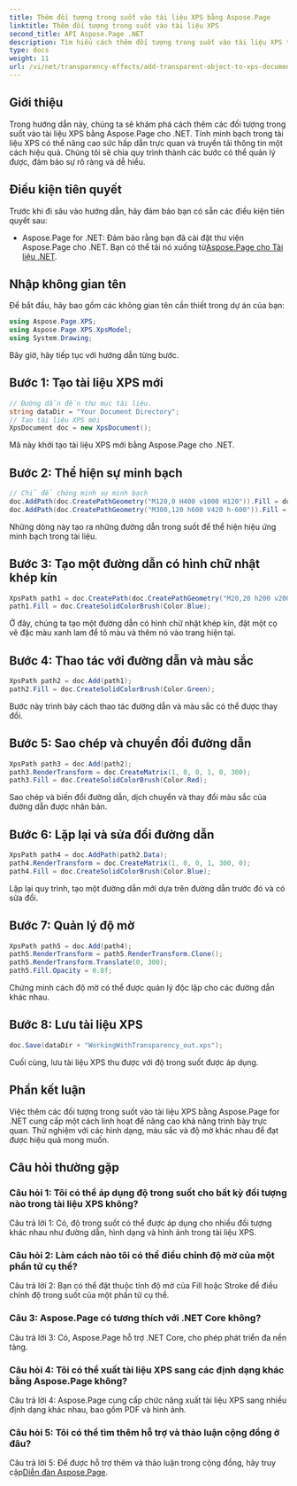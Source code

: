 ```yaml
---
title: Thêm đối tượng trong suốt vào tài liệu XPS bằng Aspose.Page
linktitle: Thêm đối tượng trong suốt vào tài liệu XPS
second_title: API Aspose.Page .NET
description: Tìm hiểu cách thêm đối tượng trong suốt vào tài liệu XPS trong .NET bằng Aspose.Page. Tăng cường sự hấp dẫn trực quan với hướng dẫn từng bước.
type: docs
weight: 11
url: /vi/net/transparency-effects/add-transparent-object-to-xps-document/
---
```

## Giới thiệu

Trong hướng dẫn này, chúng ta sẽ khám phá cách thêm các đối tượng trong suốt vào tài liệu XPS bằng Aspose.Page cho .NET. Tính minh bạch trong tài liệu XPS có thể nâng cao sức hấp dẫn trực quan và truyền tải thông tin một cách hiệu quả. Chúng tôi sẽ chia quy trình thành các bước có thể quản lý được, đảm bảo sự rõ ràng và dễ hiểu.

## Điều kiện tiên quyết

Trước khi đi sâu vào hướng dẫn, hãy đảm bảo bạn có sẵn các điều kiện tiên quyết sau:

-  Aspose.Page for .NET: Đảm bảo rằng bạn đã cài đặt thư viện Aspose.Page cho .NET. Bạn có thể tải nó xuống từ[Aspose.Page cho Tài liệu .NET](https://reference.aspose.com/page/net/).

## Nhập không gian tên

Để bắt đầu, hãy bao gồm các không gian tên cần thiết trong dự án của bạn:

```csharp
using Aspose.Page.XPS;
using Aspose.Page.XPS.XpsModel;
using System.Drawing;
```

Bây giờ, hãy tiếp tục với hướng dẫn từng bước.

## Bước 1: Tạo tài liệu XPS mới

```csharp
// Đường dẫn đến thư mục tài liệu.
string dataDir = "Your Document Directory";
// Tạo tài liệu XPS mới
XpsDocument doc = new XpsDocument();
```

Mã này khởi tạo tài liệu XPS mới bằng Aspose.Page cho .NET.

## Bước 2: Thể hiện sự minh bạch

```csharp
// Chỉ để chứng minh sự minh bạch
doc.AddPath(doc.CreatePathGeometry("M120,0 H400 v1000 H120")).Fill = doc.CreateSolidColorBrush(Color.Gray);
doc.AddPath(doc.CreatePathGeometry("M300,120 h600 V420 h-600")).Fill = doc.CreateSolidColorBrush(Color.Gray);
```

Những dòng này tạo ra những đường dẫn trong suốt để thể hiện hiệu ứng minh bạch trong tài liệu.

## Bước 3: Tạo một đường dẫn có hình chữ nhật khép kín

```csharp
XpsPath path1 = doc.CreatePath(doc.CreatePathGeometry("M20,20 h200 v200 h-200 z"));
path1.Fill = doc.CreateSolidColorBrush(Color.Blue);
```

Ở đây, chúng ta tạo một đường dẫn có hình chữ nhật khép kín, đặt một cọ vẽ đặc màu xanh lam để tô màu và thêm nó vào trang hiện tại.

## Bước 4: Thao tác với đường dẫn và màu sắc

```csharp
XpsPath path2 = doc.Add(path1);
path2.Fill = doc.CreateSolidColorBrush(Color.Green);
```

Bước này trình bày cách thao tác đường dẫn và màu sắc có thể được thay đổi.

## Bước 5: Sao chép và chuyển đổi đường dẫn

```csharp
XpsPath path3 = doc.Add(path2);
path3.RenderTransform = doc.CreateMatrix(1, 0, 0, 1, 0, 300);
path3.Fill = doc.CreateSolidColorBrush(Color.Red);
```

Sao chép và biến đổi đường dẫn, dịch chuyển và thay đổi màu sắc của đường dẫn được nhân bản.

## Bước 6: Lặp lại và sửa đổi đường dẫn

```csharp
XpsPath path4 = doc.AddPath(path2.Data);
path4.RenderTransform = doc.CreateMatrix(1, 0, 0, 1, 300, 0);
path4.Fill = doc.CreateSolidColorBrush(Color.Blue);
```

Lặp lại quy trình, tạo một đường dẫn mới dựa trên đường dẫn trước đó và có sửa đổi.

## Bước 7: Quản lý độ mờ

```csharp
XpsPath path5 = doc.Add(path4);
path5.RenderTransform = path5.RenderTransform.Clone();
path5.RenderTransform.Translate(0, 300);
path5.Fill.Opacity = 0.8f;
```

Chứng minh cách độ mờ có thể được quản lý độc lập cho các đường dẫn khác nhau.

## Bước 8: Lưu tài liệu XPS

```csharp
doc.Save(dataDir + "WorkingWithTransparency_out.xps");
```

Cuối cùng, lưu tài liệu XPS thu được với độ trong suốt được áp dụng.

## Phần kết luận

Việc thêm các đối tượng trong suốt vào tài liệu XPS bằng Aspose.Page for .NET cung cấp một cách linh hoạt để nâng cao khả năng trình bày trực quan. Thử nghiệm với các hình dạng, màu sắc và độ mờ khác nhau để đạt được hiệu quả mong muốn.

## Câu hỏi thường gặp

### Câu hỏi 1: Tôi có thể áp dụng độ trong suốt cho bất kỳ đối tượng nào trong tài liệu XPS không?

Câu trả lời 1: Có, độ trong suốt có thể được áp dụng cho nhiều đối tượng khác nhau như đường dẫn, hình dạng và hình ảnh trong tài liệu XPS.

### Câu hỏi 2: Làm cách nào tôi có thể điều chỉnh độ mờ của một phần tử cụ thể?

Câu trả lời 2: Bạn có thể đặt thuộc tính độ mờ của Fill hoặc Stroke để điều chỉnh độ trong suốt của một phần tử cụ thể.

### Câu 3: Aspose.Page có tương thích với .NET Core không?

Câu trả lời 3: Có, Aspose.Page hỗ trợ .NET Core, cho phép phát triển đa nền tảng.

### Câu hỏi 4: Tôi có thể xuất tài liệu XPS sang các định dạng khác bằng Aspose.Page không?

Câu trả lời 4: Aspose.Page cung cấp chức năng xuất tài liệu XPS sang nhiều định dạng khác nhau, bao gồm PDF và hình ảnh.

### Câu hỏi 5: Tôi có thể tìm thêm hỗ trợ và thảo luận cộng đồng ở đâu?

 Câu trả lời 5: Để được hỗ trợ thêm và thảo luận trong cộng đồng, hãy truy cập[Diễn đàn Aspose.Page](https://forum.aspose.com/c/page/39).